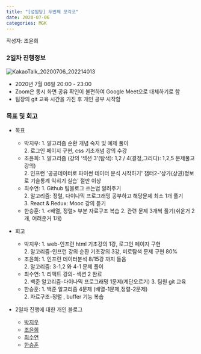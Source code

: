```yaml
---
title: "[성찜당] 두번째 모각코"
date: 2020-07-06
categories: MGK
--- 
```


작성자: 조윤희

### 2일차 진행정보  
![KakaoTalk_20200706_202214013](https://user-images.githubusercontent.com/26339800/86588609-fc90cf80-bfc6-11ea-839e-0d5aa4fb4c59.png)

+ 2020년 7월 06일 20:00 - 23:00  
+ Zoom은 동시 화면 공유 확인이 불편하여 Google Meet으로 대체하기로 함
+ 팀장의 git 교육 시간을 가진 후 개인 공부 시작함


### 목표 및 회고  
+ 목표  
  - 박지우: 1. 알고리즘 순환 개념 숙지 및 예제 풀이  
            2. 로그인 페이지 구현, css 기초개념 강의 수강
  - 조윤희: 1. 알고리즘 (강의 ‘섹션 3'(탐색): 1,2 / 4(결정,그리디): 1,2,5 문제풀고 강의)  
            2. 인프런 '공공데이터로 파이썬 데이터 분석 시작하기' 챕터2-'상가(상권)정보로 기술통계 익히기 실습' 절반 이상  
  - 최수연: 1. Github 팀블로그 쓰는법 알려주기  
            2. 알고리즘: 정렬, 다이나믹 프로그래밍 공부하고 해당문제 최소 1개 풀기  
            3. React & Redux: Mooc 강의 듣기    
  - 한승훈: 1. <배열, 정렬> 부분 자료구조 복습 
            2. 관련 문제 3개씩 풀기(쉬운거 2개, 어려운거 1개)
  
+ 회고  
  - 박지우: 1. web-인프런 html 기초강의 1강, 로그인 페이지 구현  
            2. 알고리즘-인프런 강의 순환 기초강의 3강, 미로탐색 문제 구현 80%    
  - 조윤희: 1. 인프런 데이터분석 8/15강 까지 들음   
            2. 알고리즘: 3-1,2 와 4-1 문제 풀이   
  - 최수연: 1. 리액트 강의- 섹션 2 완료  
            2. 백준 알고리즘-다이나믹 프로그래밍 1문제(계단오르기)
            3. 팀원 git 교육
  - 한승훈: 1. 백준 알고리즘 4문제 (배열-1문제,정렬-2문제)  
            2. 자료구조-정렬 , buffer 기능 복습  
 
+ 2일차 진행에 대한 개인 블로그  
  - [박지우](https://jwpark6.github.io/day2/)  
  - [조윤희](https://uni2237.github.io/mgc/MGC02/)  
  - [최수연](https://suyeonchoi.github.io/mgk/third-mgk-post/)  
  - [한승훈]()  
  
